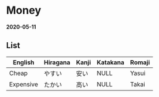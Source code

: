 # Money
**2020-05-11**

## List
| English   | Hiragana | Kanji | Katakana | Romaji |
| ---       | ---      | ---   | ---      | ---     |
| Cheap     | やすい   | 安い  | NULL     | Yasui   |
| Expensive | たかい   | 高い  | NULL     | Takai   |
